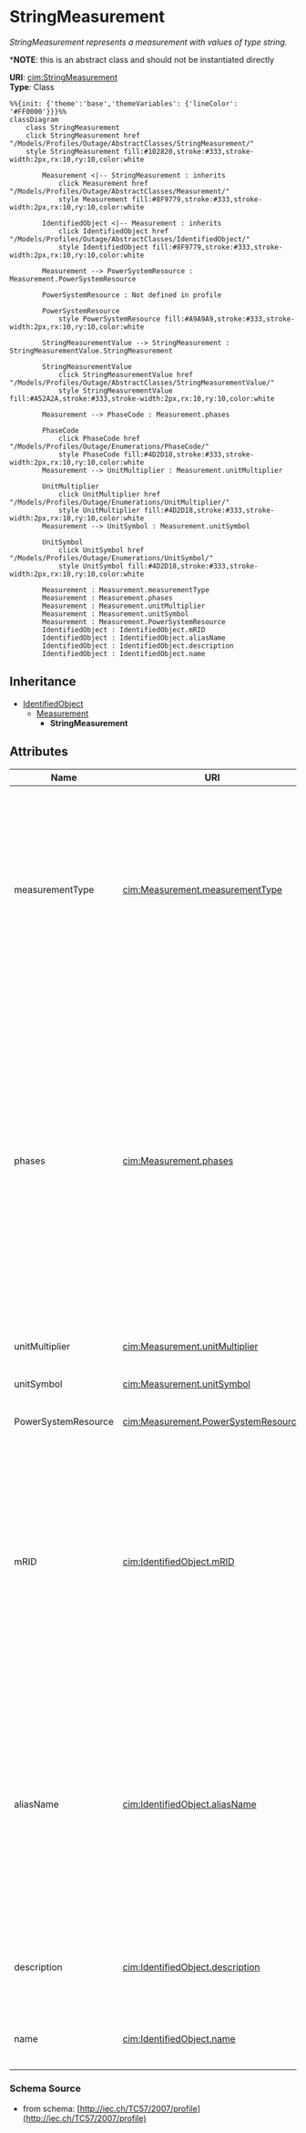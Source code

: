 # StringMeasurement

_StringMeasurement represents a measurement with values of type string._

*__NOTE__: this is an abstract class and should not be instantiated directly

**URI**: [cim:StringMeasurement](http://iec.ch/TC57/CIM100#StringMeasurement)<br />
**Type**: Class

```mermaid
%%{init: {'theme':'base','themeVariables': {'lineColor': '#FF0000'}}}%%
classDiagram
    class StringMeasurement
    click StringMeasurement href "/Models/Profiles/Outage/AbstractClasses/StringMeasurement/"
    style StringMeasurement fill:#102820,stroke:#333,stroke-width:2px,rx:10,ry:10,color:white
     
        Measurement <|-- StringMeasurement : inherits
            click Measurement href "/Models/Profiles/Outage/AbstractClasses/Measurement/"
            style Measurement fill:#8F9779,stroke:#333,stroke-width:2px,rx:10,ry:10,color:white
     
        IdentifiedObject <|-- Measurement : inherits
            click IdentifiedObject href "/Models/Profiles/Outage/AbstractClasses/IdentifiedObject/"
            style IdentifiedObject fill:#8F9779,stroke:#333,stroke-width:2px,rx:10,ry:10,color:white

        Measurement --> PowerSystemResource : Measurement.PowerSystemResource

        PowerSystemResource : Not defined in profile

        PowerSystemResource
            style PowerSystemResource fill:#A9A9A9,stroke:#333,stroke-width:2px,rx:10,ry:10,color:white

        StringMeasurementValue --> StringMeasurement : StringMeasurementValue.StringMeasurement

        StringMeasurementValue
            click StringMeasurementValue href "/Models/Profiles/Outage/AbstractClasses/StringMeasurementValue/"
            style StringMeasurementValue fill:#A52A2A,stroke:#333,stroke-width:2px,rx:10,ry:10,color:white

        Measurement --> PhaseCode : Measurement.phases

        PhaseCode
            click PhaseCode href "/Models/Profiles/Outage/Enumerations/PhaseCode/"
            style PhaseCode fill:#4D2D18,stroke:#333,stroke-width:2px,rx:10,ry:10,color:white
        Measurement --> UnitMultiplier : Measurement.unitMultiplier

        UnitMultiplier
            click UnitMultiplier href "/Models/Profiles/Outage/Enumerations/UnitMultiplier/"
            style UnitMultiplier fill:#4D2D18,stroke:#333,stroke-width:2px,rx:10,ry:10,color:white
        Measurement --> UnitSymbol : Measurement.unitSymbol

        UnitSymbol
            click UnitSymbol href "/Models/Profiles/Outage/Enumerations/UnitSymbol/"
            style UnitSymbol fill:#4D2D18,stroke:#333,stroke-width:2px,rx:10,ry:10,color:white

        Measurement : Measurement.measurementType
        Measurement : Measurement.phases
        Measurement : Measurement.unitMultiplier
        Measurement : Measurement.unitSymbol
        Measurement : Measurement.PowerSystemResource
        IdentifiedObject : IdentifiedObject.mRID
        IdentifiedObject : IdentifiedObject.aliasName
        IdentifiedObject : IdentifiedObject.description
        IdentifiedObject : IdentifiedObject.name
```

## Inheritance
* [IdentifiedObject](/Models/Profiles/Outage/AbstractClasses/IdentifiedObject/)
    * [Measurement](/Models/Profiles/Outage/AbstractClasses/Measurement/)
        * **StringMeasurement**

## Attributes
| Name | URI | Cardinality and Range | Description | Inheritance |
| ---  | --- | --- | --- | --- |
| measurementType | [cim:Measurement.measurementType](http://iec.ch/TC57/CIM100#Measurement.measurementType) | 0..1 string | Specifies the type of measurement.  For example, this specifies if the measurement represents an indoor temperature, outdoor temperature, bus voltage, line flow, etc.When the measurementType is set to Specialization, the type of Measurement is defined in more detail by the specialized class which inherits from Measurement. | Measurement |
| phases | [cim:Measurement.phases](http://iec.ch/TC57/CIM100#Measurement.phases) | 0..1 PhaseCode | Indicates to which phases the measurement applies and avoids the need to use 'measurementType' to also encode phase information (which would explode the types). The phase information in Measurement, along with 'measurementType' and 'phases' uniquely defines a Measurement for a device, based on normal network phase. Their meaning will not change when the computed energizing phasing is changed due to jumpers or other reasons.If the attribute is missing three phases (ABC) shall be assumed. | Measurement |
| unitMultiplier | [cim:Measurement.unitMultiplier](http://iec.ch/TC57/CIM100#Measurement.unitMultiplier) | 0..1 UnitMultiplier | The unit multiplier of the measured quantity. | Measurement |
| unitSymbol | [cim:Measurement.unitSymbol](http://iec.ch/TC57/CIM100#Measurement.unitSymbol) | 0..1 UnitSymbol | The unit of measure of the measured quantity. | Measurement |
| PowerSystemResource | [cim:Measurement.PowerSystemResource](http://iec.ch/TC57/CIM100#Measurement.PowerSystemResource) | 0..1 PowerSystemResource | The power system resource that contains the measurement. | Measurement |
| mRID | [cim:IdentifiedObject.mRID](http://iec.ch/TC57/CIM100#IdentifiedObject.mRID) | 0..1 string | Master resource identifier issued by a model authority. The mRID is unique within an exchange context. Global uniqueness is easily achieved by using a UUID, as specified in RFC 4122, for the mRID. The use of UUID is strongly recommended.For CIMXML data files in RDF syntax conforming to IEC 61970-552, the mRID is mapped to rdf:ID or rdf:about attributes that identify CIM object elements. | IdentifiedObject |
| aliasName | [cim:IdentifiedObject.aliasName](http://iec.ch/TC57/CIM100#IdentifiedObject.aliasName) | 0..1 string | The aliasName is free text human readable name of the object alternative to IdentifiedObject.name. It may be non unique and may not correlate to a naming hierarchy.The attribute aliasName is retained because of backwards compatibility between CIM relases. It is however recommended to replace aliasName with the Name class as aliasName is planned for retirement at a future time. | IdentifiedObject |
| description | [cim:IdentifiedObject.description](http://iec.ch/TC57/CIM100#IdentifiedObject.description) | 0..1 string | The description is a free human readable text describing or naming the object. It may be non unique and may not correlate to a naming hierarchy. | IdentifiedObject |
| name | [cim:IdentifiedObject.name](http://iec.ch/TC57/CIM100#IdentifiedObject.name) | 0..1 string | The name is any free human readable and possibly non unique text naming the object. | IdentifiedObject |

### Schema Source
* from schema: [http://iec.ch/TC57/2007/profile](http://iec.ch/TC57/2007/profile)
